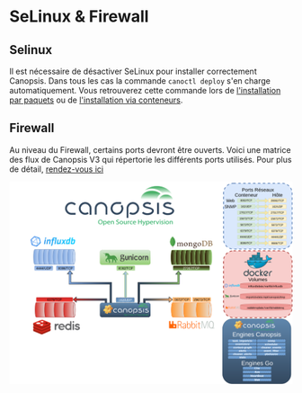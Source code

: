 # SeLinux & Firewall

## Selinux

Il est nécessaire de désactiver SeLinux pour installer correctement Canopsis.
Dans tous les cas la commande `canoctl deploy` s'en charge automatiquement.
Vous retrouverez cette commande lors de [l'installation par paquets](installation-paquets.md) ou de [l'installation via conteneurs](installation-conteneurs.md).

## Firewall

Au niveau du Firewall, certains ports devront être ouverts. Voici une matrice des flux de Canopsis V3 qui répertorie les différents ports utilisés.
Pour plus de détail, [rendez-vous ici](../administration-avancee/configuration-parefeu-et-selinux.md)

![CanoV3Flux](img/matrice-flux-canopsis.png)

